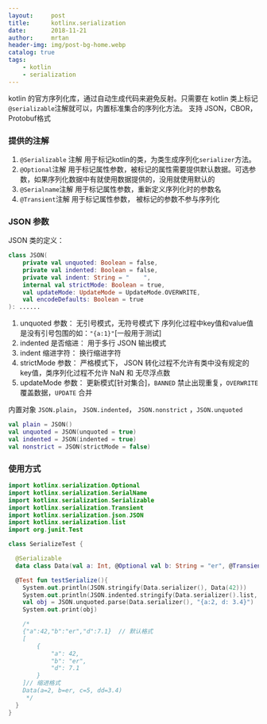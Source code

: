 ```yaml
---
layout:     post
title:      kotlinx.serialization
date:       2018-11-21
author:     mrtan
header-img: img/post-bg-home.webp
catalog: true
tags:
    - kotlin
    - serialization
---
```


kotlin 的官方序列化库，通过自动生成代码来避免反射。只需要在 kotlin 类上标记 `@serializable`注解就可以，内置标准集合的序列化方法。 支持 JSON，CBOR， Protobuf格式

### 提供的注解

1. `@Serializable` 注解 用于标记kotlin的类，为类生成序列化`serializer`方法。
2. `@Optional`注解 用于标记属性参数，被标记的属性需要提供默认数据。可选参数，如果序列化数据中有就使用数据提供的，没用就使用默认的
3. `@Serialname`注解 用于标记属性参数，重新定义序列化时的参数名
4. `@Transient`注解 用于标记属性参数， 被标记的参数不参与序列化

### JSON 参数

JSON 类的定义：

```kotlin
class JSON(
    private val unquoted: Boolean = false,
    private val indented: Boolean = false,
    private val indent: String = "    ",
    internal val strictMode: Boolean = true,
    val updateMode: UpdateMode = UpdateMode.OVERWRITE,
    val encodeDefaults: Boolean = true
): ......
```



1. unquoted 参数： 无引号模式，无符号模式下 序列化过程中key值和value值是没有引号包围的如：`"{a:1}"`[一般用于测试]
2. indented 是否缩进： 用于多行 JSON 输出模式
3. indent 缩进字符： 换行缩进字符
4. strictMode 参数： 严格模式下， JSON 转化过程不允许有类中没有规定的key值，类序列化过程不允许 NaN 和 无尽浮点数
5. updateMode 参数： 更新模式[针对集合]，`BANNED` 禁止出现重复，`OVERWRITE` 覆盖数据，`UPDATE` 合并

内置对象 `JSON.plain`， `JSON.indented`， `JSON.nonstrict` ，`JSON.unquoted`

```kotlin
val plain = JSON()
val unquoted = JSON(unquoted = true)
val indented = JSON(indented = true)
val nonstrict = JSON(strictMode = false)
```

### 使用方式

```kotlin
import kotlinx.serialization.Optional
import kotlinx.serialization.SerialName
import kotlinx.serialization.Serializable
import kotlinx.serialization.Transient
import kotlinx.serialization.json.JSON
import kotlinx.serialization.list
import org.junit.Test

class SerializeTest {

  @Serializable
  data class Data(val a: Int, @Optional val b: String = "er", @Transient val c: Int = 5, @SerialName("d") val dd: Float = 7.1f)

  @Test fun testSerialize(){
    System.out.println(JSON.stringify(Data.serializer(), Data(42)))
    System.out.println(JSON.indented.stringify(Data.serializer().list, listOf(Data(42))))
    val obj = JSON.unquoted.parse(Data.serializer(), "{a:2, d: 3.4}")
    System.out.print(obj)

    /*
    {"a":42,"b":"er","d":7.1}  // 默认格式
    [
        {
            "a": 42,
            "b": "er",
            "d": 7.1
        }
    ]// 缩进格式
    Data(a=2, b=er, c=5, dd=3.4)
     */
  }
}
```

